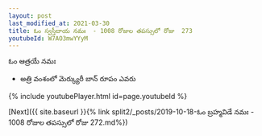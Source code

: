 ```yaml
---
layout: post
last_modified_at: 2021-03-30
title: ఓం స్వస్తీదాయ నమః  - 1008 రోజుల తపస్సులో రోజు  273
youtubeId: W7AO3mwYYyM
---
```

 
 
 ఓం ఆత్రయే నమః  
 
 -  అత్రి వంశంలో మెర్క్యురీ బాన్ రూపం ఎవరు 
 
  
 
  
 
 
 
 
 
 


{% include youtubePlayer.html id=page.youtubeId %}
 
[Next]({{ site.baseurl }}{% link  split2/_posts/2019-10-18-ఓం బ్రహ్మవిడే నమః  - 1008 రోజుల తపస్సులో రోజు  272.md%})
 
